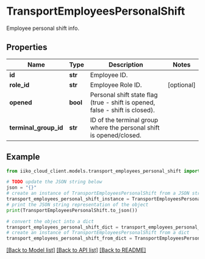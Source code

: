 # TransportEmployeesPersonalShift

Employee personal shift info.

## Properties

Name | Type | Description | Notes
------------ | ------------- | ------------- | -------------
**id** | **str** | Employee ID. | 
**role_id** | **str** | Employee Role ID. | [optional] 
**opened** | **bool** | Personal shift state flag (true - shift is opened, false - shift is closed). | 
**terminal_group_id** | **str** | ID of the terminal group where the personal shift is opened/closed. | 

## Example

```python
from iiko_cloud_client.models.transport_employees_personal_shift import TransportEmployeesPersonalShift

# TODO update the JSON string below
json = "{}"
# create an instance of TransportEmployeesPersonalShift from a JSON string
transport_employees_personal_shift_instance = TransportEmployeesPersonalShift.from_json(json)
# print the JSON string representation of the object
print(TransportEmployeesPersonalShift.to_json())

# convert the object into a dict
transport_employees_personal_shift_dict = transport_employees_personal_shift_instance.to_dict()
# create an instance of TransportEmployeesPersonalShift from a dict
transport_employees_personal_shift_from_dict = TransportEmployeesPersonalShift.from_dict(transport_employees_personal_shift_dict)
```
[[Back to Model list]](../README.md#documentation-for-models) [[Back to API list]](../README.md#documentation-for-api-endpoints) [[Back to README]](../README.md)


